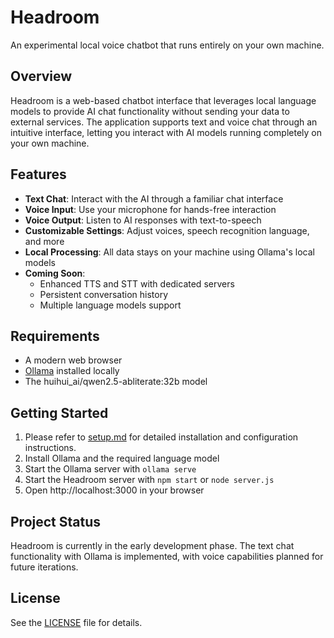 # Headroom

An experimental local voice chatbot that runs entirely on your own machine.

## Overview

Headroom is a web-based chatbot interface that leverages local language models to provide AI chat functionality without sending your data to external services. The application supports text and voice chat through an intuitive interface, letting you interact with AI models running completely on your own machine.

## Features

- **Text Chat**: Interact with the AI through a familiar chat interface
- **Voice Input**: Use your microphone for hands-free interaction
- **Voice Output**: Listen to AI responses with text-to-speech
- **Customizable Settings**: Adjust voices, speech recognition language, and more
- **Local Processing**: All data stays on your machine using Ollama's local models
- **Coming Soon**:
  - Enhanced TTS and STT with dedicated servers
  - Persistent conversation history
  - Multiple language models support

## Requirements

- A modern web browser
- [Ollama](https://ollama.ai/) installed locally
- The huihui_ai/qwen2.5-abliterate:32b model

## Getting Started

1. Please refer to [setup.md](setup.md) for detailed installation and configuration instructions.
2. Install Ollama and the required language model
3. Start the Ollama server with `ollama serve`
4. Start the Headroom server with `npm start` or `node server.js`
5. Open http://localhost:3000 in your browser

## Project Status

Headroom is currently in the early development phase. The text chat functionality with Ollama is implemented, with voice capabilities planned for future iterations.

## License

See the [LICENSE](LICENSE) file for details.
